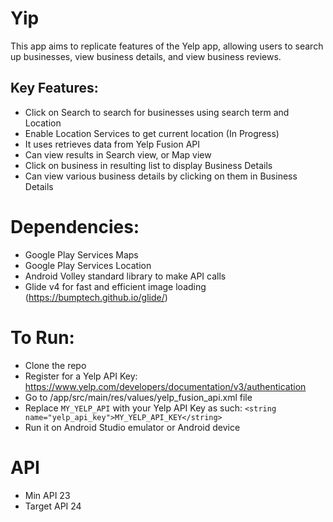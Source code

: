 # Yip
This app aims to replicate features of the Yelp app, allowing users to search up businesses, view business details, and view business reviews.

## Key Features:
- Click on Search to search for businesses using search term and Location
- Enable Location Services to get current location (In Progress)
- It uses retrieves data from Yelp Fusion API
- Can view results in Search view, or Map view
- Click on business in resulting list to display Business Details
- Can view various business details by clicking on them in Business Details

# Dependencies:
- Google Play Services Maps
- Google Play Services Location
- Android Volley standard library to make API calls
- Glide v4 for fast and efficient image loading (https://bumptech.github.io/glide/)

# To Run:
- Clone the repo
- Register for a Yelp API Key: https://www.yelp.com/developers/documentation/v3/authentication
- Go to /app/src/main/res/values/yelp_fusion_api.xml file
- Replace `MY_YELP_API` with your Yelp API Key as such: `<string name="yelp_api_key">MY_YELP_API_KEY</string>`
-  Run it on Android Studio emulator or Android device

# API
- Min API 23
- Target API 24
